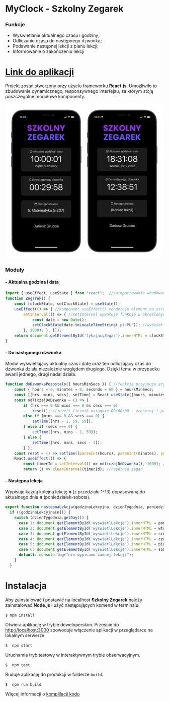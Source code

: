# MyClock - Szkolny Zegarek

### Funkcje 

- Wyświetlanie aktualnego czasu i godziny;
- Odliczanie czasu do następnego dzwonka;
- Podawanie następnej lekcji z planu lekcji;
- Informowanie o zakończeniu lekcji

# [Link do aplikacji](https://myclock-three.vercel.app/ "Link do aplikacji")
<!-- ![szkolny_zegarek](https://github.com/dariusz-grubba/myclock/blob/013b001a82cd7769e8d32d76f96e154b90ea2de4/public/logo.png) -->

Projekt został stworzony przy użyciu frameworku **React.js**. Umożliwiło to zbudowanie dynamicznego, responsywnego interfejsu, za którym stoją poszczególne modułowe komponenty.

![zdjecia](https://github.com/dariusz-grubba/myclock/blob/4e725a158b446462f530cf6842cecdeacf2b74e2/public/phones.png)

### Moduły

#### - Aktualna godzina i data

```javascript
import { useEffect, useState } from "react";  //zaimportowanie wbudowanych w Reacts.js bibliotek
function Zegarek() {
    const [clockState, setClockState] = useState();
    useEffect(() => { //komponent useEffect() renderuje element na stronie
        setInterval(() => { //setInterval wywołuje funkcję w określonych, regularnych odstępach czasowych
            const date = new Date();
            setClockState(date.toLocaleTimeString('pl-PL')); //wyświetlenie zegarka w formacie 24 godzinnym
        }, 1000); }, []);
    return document.getElementById('tykajacyZegar').innerHTML = clockState //przekazanie rezultatu funkcji do diva
}
```
#### - Do następnego dzwonka
Moduł wyświetlający aktualny czas i datę oraz ten odliczający czas do dzwonka działa niezależnie względem drugiego. Dzięki temu w przypadku awarii jednego, drugi nadal działa.

```javascript
function doDzwonkaPozostalo({ hoursMinSecs }) { //funkcja przyjmuje argument w formacie godziny-minuty-sekundy
    const { hours = 0, minutes = 0, seconds = 60 } = hoursMinSecs;
    const [[hrs, mins, secs], setTime] = React.useState([hours, minutes, seconds]); //useState przypisuje tzw. zmienną stanową, do której cały czas przypisywane są inne wartości, tu: godziny, minuty, sekundy
    const odliczajDoDzwonka = () => {
        if (hrs === 0 && mins === 0 && secs === 0)
            reset(); //jeżeli licznik osiągnie 00:00:00 - zresetuj i przejdź do kolejnej przerwy
        else if (mins === 0 && secs === 0) {
            setTime([hrs - 1, 59, 59]);
        } else if (secs === 0) {
            setTime([hrs, mins - 1, 59]);
        } else {
            setTime([hrs, mins, secs - 1]);
        } };
    const reset = () => setTime([parseInt(hours), parseInt(minutes), parseInt(seconds)]); //resetuje pojedyncze wartości
    React.useEffect(() => {
        const timerId = setInterval(() => odliczajDoDzwonka(), 1000); //funkcja odświeża wartość godziny raz na sekundę
        return () => clearInterval(timerId); //resetuje zegar
```
#### - Następna lekcja
Wypisuje każdą kolejną lekcję **n** (z przedziału 1-13) dopasowaną do aktualnego dnia **n** (poniedziałek-sobota).
```javascript
export function nastepnaLekcja(godzinaLekcyjna, dzienTygodnia, poniedzialek, wtorek, sroda, czwartek, piatek, sobota) {
  if ((godzinaLekcyjna[n])) {
    switch (dzienTygodnia.getDay()) {
      case 1: document.getElementById('wyswietlLekcje').innerHTML = poniedzialek[n]; break;
      case 2: document.getElementById('wyswietlLekcje').innerHTML = wtorek[n]; break;
      case 3: document.getElementById('wyswietlLekcje').innerHTML = sroda[n]; break;
      case 4: document.getElementById('wyswietlLekcje').innerHTML = czwartek[n]; break;
      case 5: document.getElementById('wyswietlLekcje').innerHTML = piatek[n]; break;
      case 6: document.getElementById('wyswietlLekcje').innerHTML = sobota[n]; break;
      default: console.log("nie wypisano żadnej lekcji");
    }
  } 
```
# Instalacja

Aby zainstalować i postawić na localhost **Szkolny Zegarek** należy zainstalować  **Node.js** i użyć następujących komend w terminalu:

`$ npm install`

Otwiera aplikację w trybie deweloperskim.
Przeście do [http://localhost:3000](http://localhost:3000) spowoduje włączenie aplikacji w przeglądarce na lokalnym serwerze.

`$  npm start`

Uruchamia tryb testowy w interaktywnym trybie obserwacyjnym.

`$  npm test`

Buduje aplikację do produkcji w folderze `build`.

`$  npm run build`

Więcej informacji o [komplilacji kodu](https://facebook.github.io/create-react-app/docs/deployment)
